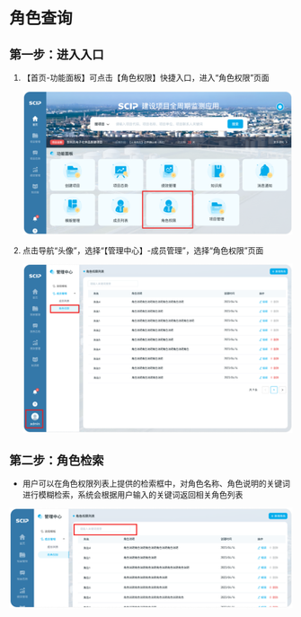 # 角色查询

## 第一步：进入入口

1. 【首页-功能面板】可点击【角色权限】快捷入口，进入“角色权限”页面

   ![](./icon/1.png)

2. 点击导航“头像”，选择“【管理中心】-成员管理”，选择“角色权限”页面

   ![](./icon/2.png)

## 第二步：角色检索

- 用户可以在角色权限列表上提供的检索框中，对角色名称、角色说明的关键词进行模糊检索，系统会根据用户输入的关键词返回相关角色列表

![](./icon/3.png)

